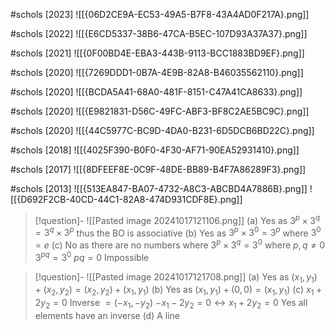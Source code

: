 
#schols [2023]
![[{06D2CE9A-EC53-49A5-B7F8-43A4AD0F217A}.png]]

#schols [2022]
![[{E6CD5337-38B6-47CA-B5EC-107D93A37A37}.png]]

#schols [2021]
![[{0F00BD4E-EBA3-443B-9113-BCC1883BD9EF}.png]]

#schols [2020]
![[{7269DDD1-0B7A-4E9B-82A8-B46035562110}.png]]

#schols [2020]
![[{BCDA5A41-68A0-481F-8151-C47A41CA8633}.png]]

#schols [2020]
![[{E9821831-D56C-49FC-ABF3-BF8C2AE5BC9C}.png]]

#schols [2020]
![[{44C5977C-BC9D-4DA0-B231-6D5DCB6BD22C}.png]]

#schols [2018]
![[{4025F390-B0F0-4F30-AF71-90EA52931410}.png]]

#schols [2017]
![[{8DFEEF8E-0C9F-48DE-BB89-B4F7A86289F3}.png]]

#schols [2013]
![[{513EA847-BA07-4732-A8C3-ABCBD4A7886B}.png]]
![[{D692F2CB-40CD-44C1-82A8-474D931CDF8E}.png]]
> [!question]- ![[Pasted image 20241017121106.png]]
 (a)
 Yes as $3^p \times 3^q = 3^q \times 3^p$ thus the BO is associative 
 (b)
Yes as $3^p \times 3^0 = 3^p$ where $3^0 = e$ 
 (c)
 No as there are no numbers where $3^p \times 3^q = 3^0$ where $p, q \neq 0$ 
 $3^{pq} = 3^0$
 $pq = 0$
 Impossible

> [!question]- ![[Pasted image 20241017121708.png]]
> (a)
 Yes as $(x_1, y_1) + (x_2, y_2) = (x_2, y_2) + (x_1, y_1)$
 (b)
 Yes as $(x_1, y_1) + (0, 0) = (x_1, y_1)$ 
 (c)
$x_1 + 2y_2 = 0$
 Inverse $= (-x_1, -y_2)$
 $-x_1 - 2y_2 = 0 \leftrightarrow x_1 + 2y_2 = 0$
 Yes all elements have an inverse
 (d)
  A line
  